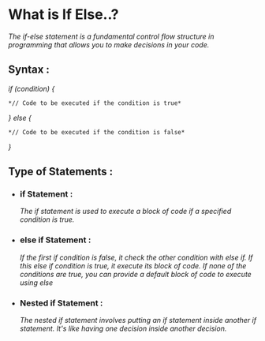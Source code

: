 # What is If Else..?
*The if-else statement is a fundamental control flow structure in programming that allows you to make decisions in your code.*
## Syntax : 
*if (condition) {*

    *// Code to be executed if the condition is true*
    
*} else {*

    *// Code to be executed if the condition is false*
    
*}*

## Type of Statements : 
- ### if Statement :
  *The if statement is used to execute a block of code if a specified condition is true.*

- ### else if Statement :
  *If the first if condition is false, it check the other condition with else if. If this else if condition is true, it execute its block of code. If none of the conditions are true, you can provide a default block of code to execute using else*



- ###  Nested if Statement :
  *The nested if statement involves putting an if statement inside another if statement. It's like having one decision inside another decision.* 

